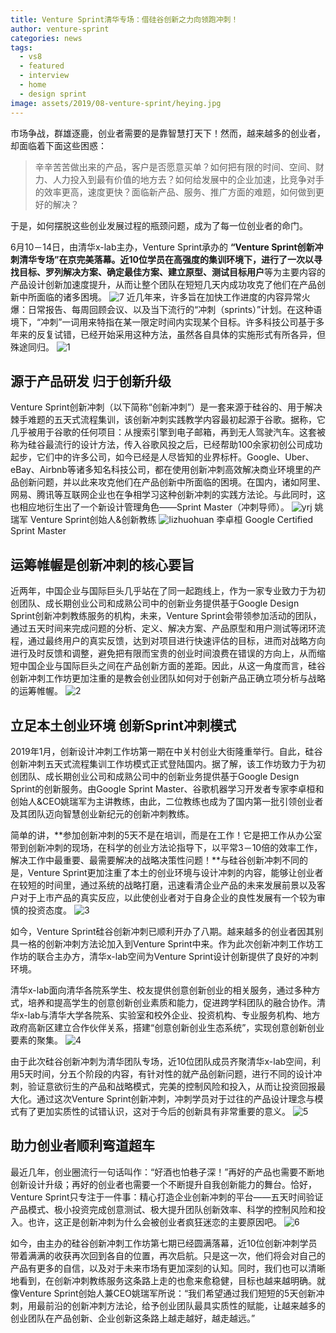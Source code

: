 ```yaml
---
title: Venture Sprint清华专场：借硅谷创新之力向领跑冲刺！
author: venture-sprint
categories: news
tags:
  - vs8
  - featured
  - interview
  - home
  - design sprint
image: assets/2019/08-venture-sprint/heying.jpg
---
```

市场争战，群雄逐鹿，创业者需要的是靠智慧打天下！然而，越来越多的创业者，却面临着下面这些困惑：
>辛辛苦苦做出来的产品，客户是否愿意买单？如何把有限的时间、空间、财力、人力投入到最有价值的地方去？如何给发展中的企业加速，比竞争对手的效率更高，速度更快？面临新产品、服务、推广方面的难题，如何做到更好的解决？

于是，如何摆脱这些创业发展过程的瓶颈问题，成为了每一位创业者的命门。

6月10－14日，由清华x-lab主办，Venture Sprint承办的 **“Venture Sprint创新冲刺清华专场”**在京完美落幕。近10位学员在高强度的集训环境下，进行了一次**以寻找目标、罗列解决方案、确定最佳方案、建立原型、测试目标用户**等为主要内容的产品设计创新加速度提升，从而让整个团队在短短几天内成功攻克了他们在产品创新中所面临的诸多困境。
![7](/assets/2019/08-venture-sprint/7.jpg)
近几年来，许多旨在加快工作进度的内容异常火爆：日常报告、每周回顾会议、以及当下流行的“冲刺（sprints）”计划。在这种语境下，“冲刺”一词用来特指在某一限定时间内实现某个目标。许多科技公司基于多年来的反复试错，已经开始采用这种方法，虽然各自具体的实施形式有所各异，但殊途同归。
![1](/assets/2019/08-venture-sprint/1.jpg)

## 源于产品研发  归于创新升级

Venture Sprint创新冲刺（以下简称“创新冲刺”）是一套来源于硅谷的、用于解决棘手难题的五天式流程集训，该创新冲刺实践教学内容最初起源于谷歌。据称，它几乎被用于谷歌的任何项目：从搜索引擎到电子邮箱，再到无人驾驶汽车。这套被称为硅谷最流行的设计方法，传入谷歌风投之后，已经帮助100余家初创公司成功起步，它们中的许多公司，如今已经是人尽皆知的业界标杆。Google、Uber、eBay、Airbnb等诸多知名科技公司，都在使用创新冲刺高效解决商业环境里的产品创新问题，并以此来攻克他们在产品创新中所面临的困境。在国内，诸如阿里、网易、腾讯等互联网企业也在争相学习这种创新冲刺的实践方法论。与此同时，这也相应地衍生出了一个新设计管理角色——Sprint Master（冲刺导师）。
![yrj](/assets/2019/08-venture-sprint/yrj.jpg)
姚瑞军 Venture Sprint创始人&创新教练
![lizhuohuan](/assets/2019/08-venture-sprint/lizhuohuan.jpg)
李卓桓 Google Certified Sprint Master

## 运筹帷幄是创新冲刺的核心要旨

近两年，中国企业与国际巨头几乎站在了同一起跑线上，作为一家专业致力于为初创团队、成长期创业公司和成熟公司中的创新业务提供基于Google Design Sprint创新冲刺教练服务的机构，未来，Venture Sprint会带领参加活动的团队，通过五天时间来完成问题的分析、定义、解决方案、产品原型和用户测试等闭环流程，通过最终用户的真实反馈，达到对项目进行快速评估的目标，进而对战略方向进行及时反馈和调整，避免把有限而宝贵的创业时间浪费在错误的方向上，从而缩短中国企业与国际巨头之间在产品创新方面的差距。因此，从这一角度而言，硅谷创新冲刺工作坊更加注重的是教会创业团队如何对于创新产品正确立项分析与战略的运筹帷幄。
![2](/assets/2019/08-venture-sprint/2.jpg)

## 立足本土创业环境  创新Sprint冲刺模式

2019年1月，创新设计冲刺工作坊第一期在中关村创业大街隆重举行。自此，硅谷创新冲刺五天式流程集训工作坊模式正式登陆国内。据了解，该工作坊致力于为初创团队、成长期创业公司和成熟公司中的创新业务提供基于Google Design Sprint的创新服务。由Google Sprint Master、谷歌机器学习开发者专家李卓桓和创始人&CEO姚瑞军为主讲教练，由此，二位教练也成为了国内第一批引领创业者及其团队迈向智慧创业新纪元的创新冲刺教练。

简单的讲，**参加创新冲刺的5天不是在培训，而是在工作！它是把工作从办公室带到创新冲刺的现场，在科学的创业方法论指导下，以平常3－10倍的效率工作，解决工作中最重要、最需要解决的战略决策性问题！**与硅谷创新冲刺不同的是，Venture Sprint更加注重了本土的创业环境与设计冲刺的内容，能够让创业者在较短的时间里，通过系统的战略打磨，迅速看清企业产品的未来发展前景以及客户对于上市产品的真实反应，以此使创业者对于自身企业的良性发展有一个较为审慎的投资态度。
![3](/assets/2019/08-venture-sprint/3.jpg)

如今，Venture Sprint硅谷创新冲刺已顺利开办了八期。越来越多的创业者因其别具一格的创新冲刺方法论加入到Venture Sprint中来。作为此次创新冲刺工作坊工作坊的联合主办方，清华x-lab空间为Venture Sprint设计创新提供了良好的冲刺环境。

清华x-lab面向清华各院系学生、校友提供创意创新创业的相关服务，通过多种方式，培养和提高学生的创意创新创业素质和能力，促进跨学科团队的融合协作。清华x-lab与清华大学各院系、实验室和校外企业、投资机构、专业服务机构、地方政府高新区建立合作伙伴关系，搭建“创意创新创业生态系统”，实现创意创新创业要素的聚集。
![4](/assets/2019/08-venture-sprint/4.jpg)

由于此次硅谷创新冲刺为清华团队专场，近10位团队成员齐聚清华x-lab空间，利用5天时间，分五个阶段的内容，有针对性的就产品创新问题，进行不同的设计冲刺，验证意欲衍生的产品和战略模式，完美的控制风险和投入，从而让投资回报最大化。通过这次Venture Sprint创新冲刺，冲刺学员对于过往的产品设计理念与模式有了更加实质性的试错认识，这对于今后的创新具有非常重要的意义。
![5](/assets/2019/08-venture-sprint/5.jpg)

## 助力创业者顺利弯道超车

最近几年，创业圈流行一句话叫作：“好酒也怕巷子深！”再好的产品也需要不断地创新设计升级；再好的创业者也需要一个不断提升自我创新能力的舞台。恰好，Venture Sprint只专注于一件事：精心打造企业创新冲刺的平台——五天时间验证产品模式、极小投资完成创意测试、极大提升团队创新效率、科学的控制风险和投入。也许，这正是创新冲刺为什么会被创业者疯狂迷恋的主要原因吧。
![6](/assets/2019/08-venture-sprint/6.jpg)

如今，由主办的硅谷创新冲刺工作坊第七期已经圆满落幕，近10位创新冲刺学员带着满满的收获再次回到各自的位置，再次启航。只是这一次，他们将会对自己的产品有更多的自信，以及对于未来市场有更加深刻的认知。同时，我们也可以清晰地看到，在创新冲刺教练服务这条路上走的也愈来愈稳健，目标也越来越明确。就像Venture Sprint创始人兼CEO姚瑞军所说：“我们希望通过我们短短的5天创新冲刺，用最前沿的创新冲刺方法论，给予创业团队最具实质性的赋能，让越来越多的创业团队在产品创新、企业创新这条路上越走越好，越走越远。”
